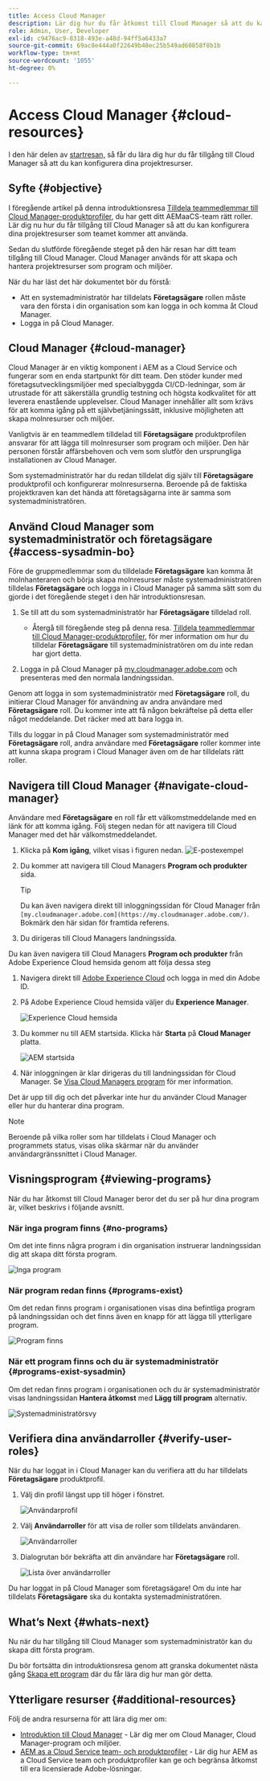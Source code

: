 ```yaml
---
title: Access Cloud Manager
description: Lär dig hur du får åtkomst till Cloud Manager så att du kan konfigurera dina projektresurser.
role: Admin, User, Developer
exl-id: c9476ac9-8318-493e-a48d-94ff5a6433a7
source-git-commit: 69ac8e444a0f22649b48ec25b549ad60858f8b1b
workflow-type: tm+mt
source-wordcount: '1055'
ht-degree: 0%

---
```


# Access Cloud Manager {#cloud-resources}

I den här delen av [startresan,](overview.md) så får du lära dig hur du får tillgång till Cloud Manager så att du kan konfigurera dina projektresurser.

## Syfte {#objective}

I föregående artikel på denna introduktionsresa [Tilldela teammedlemmar till Cloud Manager-produktprofiler,](assign-profiles-cloud-manager.md) du har gett ditt AEMaaCS-team rätt roller. Lär dig nu hur du får tillgång till Cloud Manager så att du kan konfigurera dina projektresurser som teamet kommer att använda.

Sedan du slutförde föregående steget på den här resan har ditt team tillgång till Cloud Manager. Cloud Manager används för att skapa och hantera projektresurser som program och miljöer.

När du har läst det här dokumentet bör du förstå:

* Att en systemadministratör har tilldelats **Företagsägare** rollen måste vara den första i din organisation som kan logga in och komma åt Cloud Manager.
* Logga in på Cloud Manager.

## Cloud Manager {#cloud-manager}

Cloud Manager är en viktig komponent i AEM as a Cloud Service och fungerar som en enda startpunkt för ditt team. Den stöder kunder med företagsutvecklingsmiljöer med specialbyggda CI/CD-ledningar, som är utrustade för att säkerställa grundlig testning och högsta kodkvalitet för att leverera enastående upplevelser. Cloud Manager innehåller allt som krävs för att komma igång på ett självbetjäningssätt, inklusive möjligheten att skapa molnresurser och miljöer.

Vanligtvis är en teammedlem tilldelad till **Företagsägare** produktprofilen ansvarar för att lägga till molnresurser som program och miljöer. Den här personen förstår affärsbehoven och vem som slutför den ursprungliga installationen av Cloud Manager.

Som systemadministratör har du redan tilldelat dig själv till **Företagsägare** produktprofil och konfigurerar molnresurserna. Beroende på de faktiska projektkraven kan det hända att företagsägarna inte är samma som systemadministratören.

## Använd Cloud Manager som systemadministratör och företagsägare {#access-sysadmin-bo}

Före de gruppmedlemmar som du tilldelade **Företagsägare** kan komma åt molnhanteraren och börja skapa molnresurser måste systemadministratören tilldelas **Företagsägare** och logga in i Cloud Manager på samma sätt som du gjorde i det föregående steget i den här introduktionsresan.

1. Se till att du som systemadministratör har **Företagsägare** tilldelad roll.

   * Återgå till föregående steg på denna resa. [Tilldela teammedlemmar till Cloud Manager-produktprofiler,](assign-profiles-cloud-manager.md) för mer information om hur du tilldelar **Företagsägare** till systemadministratören om du inte redan har gjort detta.

1. Logga in på Cloud Manager på [my.cloudmanager.adobe.com](https://my.cloudmanager.adobe.com/) och presenteras med den normala landningssidan.

Genom att logga in som systemadministratör med **Företagsägare** roll, du initierar Cloud Manager för användning av andra användare med **Företagsägare** roll. Du kommer inte att få någon bekräftelse på detta eller något meddelande. Det räcker med att bara logga in.

Tills du loggar in på Cloud Manager som systemadministratör med **Företagsägare** roll, andra användare med **Företagsägare** roller kommer inte att kunna skapa program i Cloud Manager även om de har tilldelats rätt roller.

## Navigera till Cloud Manager {#navigate-cloud-manager}

Användare med **Företagsägare** en roll får ett välkomstmeddelande med en länk för att komma igång. Följ stegen nedan för att navigera till Cloud Manager med det här välkomstmeddelandet.

1. Klicka på **Kom igång**, vilket visas i figuren nedan.
   ![E-postexempel](/help/journey-onboarding/assets/get-started-email.png)

1. Du kommer att navigera till Cloud Managers **Program och produkter** sida.

   >[!TIP]
   >
   >Du kan även navigera direkt till inloggningssidan för Cloud Manager från `[my.cloudmanager.adobe.com](https://my.cloudmanager.adobe.com/)`. Bokmärk den här sidan för framtida referens.

1. Du dirigeras till Cloud Managers landningssida.

Du kan även navigera till Cloud Managers **Program och produkter** från Adobe Experience Cloud hemsida genom att följa dessa steg

1. Navigera direkt till [Adobe Experience Cloud](https://experience.adobe.com) och logga in med din Adobe ID.

1. På Adobe Experience Cloud hemsida väljer du **Experience Manager**.

   ![Experience Cloud hemsida](/help/journey-onboarding/assets/setup-resources2.png)

1. Du kommer nu till AEM startsida. Klicka här **Starta** på **Cloud Manager** platta.

   ![AEM startsida](/help/journey-onboarding/assets/setup-resources3.png)

1. När inloggningen är klar dirigeras du till landningssidan för Cloud Manager. Se [Visa Cloud Managers program](#viewing-programs) för mer information.

Det är upp till dig och det påverkar inte hur du använder Cloud Manager eller hur du hanterar dina program.

>[!NOTE]
>
>Beroende på vilka roller som har tilldelats i Cloud Manager och programmets status, visas olika skärmar när du använder användargränssnittet i Cloud Manager.

## Visningsprogram {#viewing-programs}

När du har åtkomst till Cloud Manager beror det du ser på hur dina program är, vilket beskrivs i följande avsnitt.

### När inga program finns {#no-programs}

Om det inte finns några program i din organisation instruerar landningssidan dig att skapa ditt första program.

![Inga program](/help/implementing/cloud-manager/getting-access-to-aem-in-cloud/assets/first_timelogin0.png)

### När program redan finns {#programs-exist}

Om det redan finns program i organisationen visas dina befintliga program på landningssidan och det finns även en knapp för att lägga till ytterligare program.

![Program finns](/help/implementing/cloud-manager/getting-access-to-aem-in-cloud/assets/first_timelogin1.png)

### När ett program finns och du är systemadministratör {#programs-exist-sysadmin}

Om det redan finns program i organisationen och du är systemadministratör visas landningssidan **Hantera åtkomst** med **Lägg till program** alternativ.

![Systemadministratörsvy](/help/implementing/cloud-manager/getting-access-to-aem-in-cloud/assets/admin-console-4.png)

## Verifiera dina användarroller {#verify-user-roles}

När du har loggat in i Cloud Manager kan du verifiera att du har tilldelats **Företagsägare** produktprofil.

1. Välj din profil längst upp till höger i fönstret.

   ![Användarprofil](/help/journey-onboarding/assets/setup-resources5.png)

1. Välj **Användarroller** för att visa de roller som tilldelats användaren.

   ![Användarroller](/help/journey-onboarding/assets/setup-resources6.png)

1. Dialogrutan bör bekräfta att din användare har **Företagsägare** roll.

   ![Lista över användarroller](/help/journey-onboarding/assets/setup-resources7.png)

Du har loggat in på Cloud Manager som företagsägare! Om du inte har tilldelats **Företagsägare** ska du kontakta systemadministratören.

## What’s Next {#whats-next}

Nu när du har tillgång till Cloud Manager som systemadministratör kan du skapa ditt första program.

Du bör fortsätta din introduktionsresa genom att granska dokumentet nästa gång [Skapa ett program](create-program.md) där du får lära dig hur man gör detta.

## Ytterligare resurser {#additional-resources}

Följ de andra resurserna för att lära dig mer om:

* [Introduktion till Cloud Manager](/help/onboarding/cloud-manager-introduction.md) - Lär dig mer om Cloud Manager, Cloud Manager-program och miljöer.
* [AEM as a Cloud Service team- och produktprofiler](/help/onboarding/aem-cs-team-product-profiles.md) - Lär dig hur AEM as a Cloud Service team och produktprofiler kan ge och begränsa åtkomst till era licensierade Adobe-lösningar.
